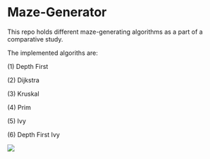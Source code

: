# Maze-Generator
This repo holds different maze-generating algorithms as a part of a comparative study.

The implemented algoriths are:

(1) Depth First
 
(2) Dijkstra

(3) Kruskal

(4) Prim

(5) Ivy

(6) Depth First Ivy


![](https://i.ytimg.com/vi/88VEGNoIxj8/maxresdefault.jpg)
